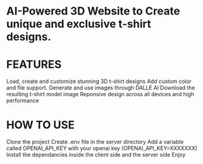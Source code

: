 # AI-Powered 3D Website to Create unique and exclusive t-shirt designs.

# FEATURES
Load, create and customize stunning 3D t-shirt designs
Add custom color and file support.
Generate and use images through DALLE AI
Download the resulting t-shirt model image
Reponsive design across all devices and high performance

# HOW TO USE
Clone the project
Create .env file in the server directory
Add a variable called OPENAI_API_KEY with your openai key (OPENAI_API_KEY=XXXXXXX)
Install the dependancies inside the client side and the server side
Enjoy

